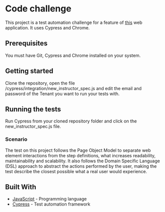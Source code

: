 # Code challenge
This project is a test automation challenge for a feature of [this](https://thinkific.com/) web application. It uses Cypress and Chrome.

## Prerequisites
You must have Git, Cypress and Chrome installed on your system.

## Getting started
Clone the repository, open the file /cypress/integration/new_instructor_spec.js and edit the email and password of the Tenant you want to run your tests with.

## Running the tests
Run Cypress from your cloned repository folder and click on the new_instructor_spec.js file.

### Scenario
The test on this project follows the Page Object Model to separate web element interactions from the step definitions, what increases readability, maintainability and scalability. It also follows the Domain Specific Language (DSL) approach to abstract the actions performed by the user, making the test describe the closest possible what a real user would experience.

## Built With

* [JavaScript](https://developer.mozilla.org/en-US/docs/Web/JavaScript) - Programming language
* [Cypress](https://www.cypress.io/) - Test automation framework